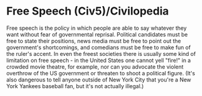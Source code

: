 # Free Speech (Civ5)/Civilopedia

Free speech is the policy in which people are able to say whatever they want without fear of governmental reprisal. Political candidates must be free to state their positions, news media must be free to point out the government's shortcomings, and comedians must be free to make fun of the ruler's accent. In even the freest societies there is usually some kind of limitation on free speech - in the United States one cannot yell "fire!" in a crowded movie theatre, for example, nor can you advocate the violent overthrow of the US government or threaten to shoot a political figure. (It's also dangerous to tell anyone outside of New York City that you're a New York Yankees baseball fan, but it's not actually illegal.)